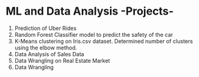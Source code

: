 # ML and Data Analysis -Projects-
1. Prediction of Uber Rides 
2. Random Forest Classifier model to predict the safety of the car
3. K-Means clustering on Iris.csv dataset. Determined number of clusters 
using the elbow method.
4. Data Analysis of Sales Data 
5. Data Wrangling on Real Estate Market
6. Data Wrangling 
